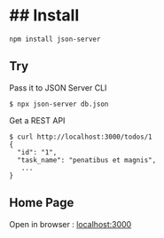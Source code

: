 # ## Install

```shell
npm install json-server
```



## Try

Pass it to JSON Server CLI

```shell
$ npx json-server db.json
```

Get a REST API

```shell
$ curl http://localhost:3000/todos/1
{
  "id": "1",
  "task_name": "penatibus et magnis",
   ...
}
```

## Home Page

Open in browser : [localhost:3000](http://localhost:3000/)